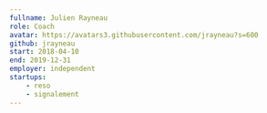 ```yaml
---
fullname: Julien Rayneau
role: Coach
avatar: https://avatars3.githubusercontent.com/jrayneau?s=600
github: jrayneau
start: 2018-04-10
end: 2019-12-31
employer: independent
startups:
    - reso
    - signalement 
---
```

